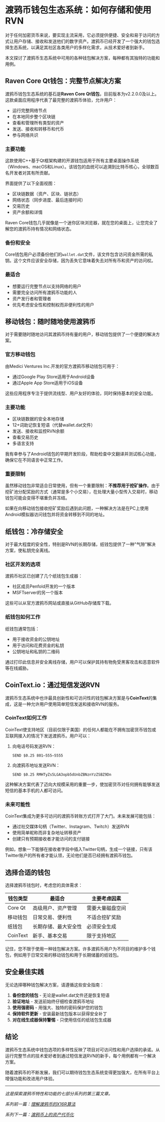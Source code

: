 # 渡鸦币钱包生态系统：如何存储和使用RVN

对于任何加密货币来说，要实现主流采用，它必须提供便捷、安全和易于访问的方式让用户存储、接收和发送他们的数字资产。渡鸦币已经开发了一个强大的钱包选择生态系统，以满足其社区各类用户的多样化需求，从技术爱好者到新手。

本文探讨了渡鸦币生态系统中可用的各种钱包解决方案，每种都有其独特的功能和用例。

## Raven Core Qt钱包：完整节点解决方案

渡鸦币钱包生态系统的基石是**Raven Core Qt钱包**，目前版本为v2.2.0.0及以上。这款桌面应用程序代表了最完整的渡鸦币体验，允许用户：

- 运行完整网络节点
- 在本地同步整个区块链
- 查看和管理所有类型的资产
- 发送、接收和转移币和代币
- 参与网络共识

### 主要功能

这款使用C++基于Qt框架构建的开源钱包适用于所有主要桌面操作系统（Windows、macOS和Linux）。该钱包的血统可以追溯到比特币核心，全球数百名开发者对其有所贡献。

界面提供了以下全面视图：
- 区块链数据（资产、区块、链状态）
- 网络状态（同步进度、最后连接时间）
- 交易历史
- 资产余额和详情

Raven Core钱包几乎就像是一个迷你区块浏览器，就在您的桌面上，让您完全了解您的渡鸦币持有情况和网络状态。

### 备份和安全

Core钱包用户必须备份他们的`wallet.dat`文件，该文件包含访问资金所需的私钥。这个文件应该安全存储，因为丢失它意味着失去对所有币和资产的访问权。

### 最适合

- 想要运行完整节点以支持网络的用户
- 需要完全访问所有渡鸦币功能的人
- 资产发行者和管理者
- 优先考虑安全性和控制权而非便利性的用户

## 移动钱包：随时随地使用渡鸦币

对于需要随时随地访问其渡鸦币持有量的用户，移动钱包提供了一个便捷的解决方案。

### 官方移动钱包

由Medici Ventures Inc.开发的官方渡鸦币移动钱包可用于：
- 通过Google Play Store适用于Android设备
- 通过Apple App Store适用于iOS设备

这些应用程序专注于提供流线型、用户友好的体验，同时保持基本的安全功能。

### 主要功能

- 区块链数据的安全本地存储
- 12+词助记恢复短语（代替wallet.dat文件）
- 发送、接收和监控RVN余额
- 查看交易历史
- 多语言支持

我有幸参与了Android钱包的早期开发阶段，帮助检查中文翻译并测试核心功能，确保它在不同语言中正常工作。

### 重要限制

虽然移动钱包非常适合日常使用，但有一个重要限制：**不推荐用于挖矿操作**。由于挖矿池分配奖励的方式（通常是多个小交易），在处理大量小型传入交易时，移动钱包可能会变得不堪重负并冻结。

如果在向移动钱包接收挖矿奖励后遇到此问题，一种解决方法是在PC上使用Android模拟器访问钱包并将资金转移到不同的地址。

## 纸钱包：冷存储安全

对于最大程度的安全性，特别是RVN的长期存储，纸钱包提供了一种"气隙"解决方案，使私钥完全离线。

### 社区开发的选项

渡鸦币社区已创建了几个纸钱包生成器：
- 社区成员Penfold开发的一个版本
- MSFTserver的另一个版本

这些可以从官方渡鸦币网站或直接从GitHub存储库下载。

### 纸钱包如何工作

纸钱包通常包括：
- 用于接收资金的公钥地址
- 用于访问和花费资金的私钥
- 公钥地址和私钥的二维码

通过打印此信息并安全离线存储，用户可以保护其持有物免受黑客攻击和恶意软件等在线威胁。

## CoinText.io：通过短信发送RVN

渡鸦币生态系统中也许最具创新性和可访问性的钱包解决方案是与**CoinText**的集成，这是一种允许用户使用简单短信发送和接收RVN的服务。

### CoinText如何工作

CoinText使支持地区（目前仅限于美国）的任何人都能在不拥有加密货币钱包或互联网接入的情况下发送渡鸦币。用户可以：

1. 向电话号码发送RVN：
   ```
   SEND $0.25 801–555–5555
   ```

2. 向渡鸦币地址发送RVN：
   ```
   SEND $0.25 RMHTyZs5LGA3opb5dUnbZBNznYzZSBZ9Dn
   ```

这种解决方案代表了迈向大规模采用的重要一步，使加密货币对任何拥有能够发送短信的基本手机的人都可访问。

### 未来可能性

CoinText集成为更多可访问的渡鸦币转账方式打开了大门。未来发展可能包括：
- 通过社交媒体句柄（Twitter、Instagram、Twitch）发送RVN
- 使用简单昵称而非复杂地址转移资产
- 创建只有预期接收者才能访问的支付链接

例如，想象一下能够在接收者字段中插入Twitter句柄，生成一个链接，只有该Twitter账户的所有者才能认领，无论他们是否已经拥有渡鸦币钱包。

## 选择合适的钱包

选择渡鸦币钱包时，考虑您的具体需求：

| 钱包类型 | 最适合 | 主要考虑因素 |
|-------------|----------|-------------------|
| Core Qt | 高级用户、资产管理 | 需要大量磁盘空间 |
| 移动钱包 | 日常交易、便利性 | 不适合挖矿奖励 |
| 纸钱包 | 长期存储、最大安全性 | 必须安全生成 |
| CoinText | 新手、基本交易 | 限于支持地区 |

记住，您不限于使用一种钱包解决方案。许多渡鸦币用户为不同目的维护多个钱包，例如用于日常交易的移动钱包和用于长期储蓄的纸钱包。

## 安全最佳实践

无论选择哪种钱包解决方案，请遵循这些安全指南：

1. **备份您的钱包** - 无论是wallet.dat文件还是恢复短语
2. **验证地址** - 发送前始终仔细检查渡鸦币地址
3. **使用强密码** - 用强大、独特的密码保护您的钱包
4. **保持软件更新** - 安装最新钱包版本以获得安全补丁
5. **对在线生成器保持警惕** - 只使用信任的纸钱包生成器

## 结论

渡鸦币生态系统中钱包选项的多样性反映了项目对可访问性和用户选择的承诺。从运行完整节点的技术爱好者到通过短信发送RVN的新手，每个用例都有一个解决方案。

随着渡鸦币的不断发展，我们可以期待钱包生态系统变得更加强大，在所有平台上增强功能和改进用户体验。

---

*这是探索渡鸦币特性和功能的七部分系列的第三篇文章。*

*系列前一篇：[理解渡鸦币的X16R算法](/blog/ravencoin-x16r-algorithm)*

*系列下一篇：[渡鸦币上的资产代币化](/blog/asset-tokenization-ravencoin)*
